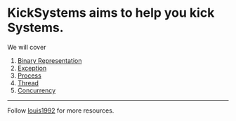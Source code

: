 KickSystems aims to help you kick Systems.
=======

We will cover

1. [Binary Representation](./binary_representation.md)
2. [Exception](./exception.md)
3. [Process](./process.md)
4. [Thread](./thread.md)
5. [Concurrency](./concurrency.md)


***
Follow [louis1992](https://github.com/gzc) for more resources.